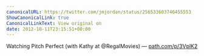 ```yaml
---
canonicalURL: https://twitter.com/jmjordan/status/256533603746455553
ShowCanonicalLink: true
CanonicalLinkText: View original on
date: 2012-10-11T23:15:51+00:00
---
```

Watching Pitch Perfect (with Kathy at @RegalMovies) — [path.com/p/3VplK2](http://path.com/p/3VplK2)